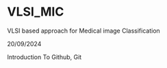 # VLSI_MIC
VLSI based approach for Medical image Classification

20/09/2024

Introduction To Github, Git
